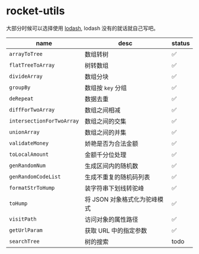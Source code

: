 # rocket-utils

大部分时候可以选择使用 [lodash](https://www.lodashjs.com/), lodash 没有的就话就自己写吧。

| name                      | desc                         | status |
| ------------------------- | ---------------------------- | ------ |
| `arrayToTree`             | 数组转树                     | ✅     |
| `flatTreeToArray`         | 树转数组                     | ✅     |
| `divideArray`             | 数组分块                     | ✅     |
| `groupBy`                 | 数组按 `key` 分组            | ✅     |
| `deRepeat`                | 数据去重                     | ✅     |
| `diffForTwoArray`         | 数组之间相减                 | ✅     |
| `intersectionForTwoArray` | 数组之间的交集               | ✅     |
| `unionArray`              | 数组之间的并集               | ✅     |
| `validateMoney`           | 娇艳是否为合法金额           | ✅     |
| `toLocalAmount`           | 金额千分位处理               | ✅     |
| `genRandomNum`            | 生成区间内的随机数           | ✅     |
| `genRandomCodeList`       | 生成不重复的随机码列表       | ✅     |
| `formatStrToHump`         | 装字符串下划线转驼峰         | ✅     |
| `toHump`                  | 将 JSON 对象格式化为驼峰模式 | ✅     |
| `visitPath`               | 访问对象的属性路径           | ✅     |
| `getUrlParam`             | 获取 URL 中的指定参数        | ✅     |
| `searchTree`              | 树的搜索                     | todo   |